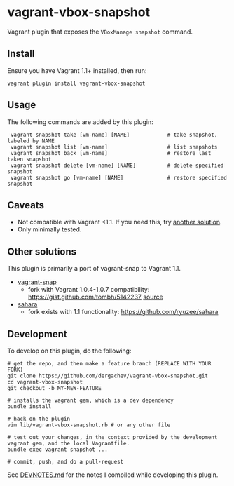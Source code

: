 vagrant-vbox-snapshot
==================================
Vagrant plugin that exposes the `VBoxManage snapshot` command.

## Install

Ensure you have Vagrant 1.1+ installed, then run:

    vagrant plugin install vagrant-vbox-snapshot

## Usage

The following commands are added by this plugin:

     vagrant snapshot take [vm-name] [NAME]            # take snapshot, labeled by NAME
     vagrant snapshot list [vm-name]                   # list snapshots
     vagrant snapshot back [vm-name]                   # restore last taken snapshot
     vagrant snapshot delete [vm-name] [NAME]          # delete specified snapshot
     vagrant snapshot go [vm-name] [NAME]              # restore specified snapshot

## Caveats

* Not compatible with Vagrant <1.1. If you need this, try [another solution](#other-solutions).
* Only minimally tested.

## Other solutions

This plugin is primarily a port of vagrant-snap to Vagrant 1.1.

* [vagrant-snap](https://github.com/t9md/vagrant-snap)
  - fork with Vagrant 1.0.4-1.0.7 compatibility: https://gist.github.com/tombh/5142237 [source](https://github.com/mitchellh/vagrant/issues/143#issuecomment-14781762)
* [sahara](https://github.com/jedi4ever/sahara)
  - fork exists with 1.1 functionality: https://github.com/ryuzee/sahara

## Development

To develop on this plugin, do the following:

```
# get the repo, and then make a feature branch (REPLACE WITH YOUR FORK)
git clone https://github.com/dergachev/vagrant-vbox-snapshot.git
cd vagrant-vbox-snapshot
git checkout -b MY-NEW-FEATURE

# installs the vagrant gem, which is a dev dependency
bundle install 

# hack on the plugin
vim lib/vagrant-vbox-snapshot.rb # or any other file

# test out your changes, in the context provided by the development vagrant gem, and the local Vagrantfile.
bundle exec vagrant snapshot ...

# commit, push, and do a pull-request
```

See [DEVNOTES.md](https://github.com/dergachev/vagrant-vbox-snapshot/blob/master/DEVNOTES.md)
for the notes I compiled while developing this plugin.
